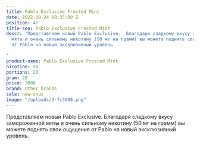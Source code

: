```yaml
---
title: Pablo Exclusive Frosted Mint
date: 2022-10-24 08:35:00 Z
position: 47
title-seo: Pablo Exclusive Frosted Mint
descr: 'Представляем новый Pablo Exclusive.  Благодаря сладкому вкусу замороженной
  мяты и очень сильному никотину (50 мг на грамм) вы можете поднять свои ощущения
  от Pablo на новый эксклюзивный уровень.

'
product-name: Pablo Exclusive Frosted Mint
nicotine: 50
portions: 20
gram: 20
price: 3000
brand: Other brands
sale: new-snus
image: "/uploads/2-7c3088.png"
---
```


Представляем новый Pablo Exclusive.  Благодаря сладкому вкусу замороженной мяты и очень сильному никотину (50 мг на грамм) вы можете поднять свои ощущения от Pablo на новый эксклюзивный уровень.
